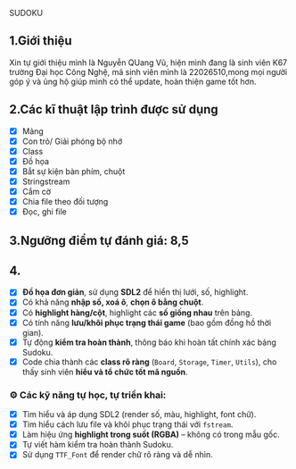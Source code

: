 SUDOKU
## 1.Giới thiệu
Xin tự giới thiệu mình là Nguyễn QUang Vũ, hiện mình đang là sinh viên K67 trường Đại học Công Nghệ, mã sinh viên mình là 22026510,mong mọi người góp ý và ủng hộ giúp mình có thể update, hoàn thiện game tốt hơn.
## 2.Các kĩ thuật lập trình được sử dụng
- [x] Mảng
- [x] Con trỏ/ Giải phóng bộ nhớ
- [x] Class
- [x] Đồ họa
- [x] Bắt sự kiện bàn phím, chuột
- [x] Stringstream
- [x] Cắm cờ
- [x] Chia file theo đối tượng
- [x] Đọc, ghi file
## 3.Ngưỡng điểm tự đánh giá: **8,5**
## 4.
- [x] **Đồ họa đơn giản**, sử dụng **SDL2** để hiển thị lưới, số, highlight.
- [x] Có khả năng **nhập số, xoá ô**, **chọn ô bằng chuột**.
- [x] Có **highlight hàng/cột**, highlight các **số giống nhau** trên bảng.
- [x] Có tính năng **lưu/khôi phục trạng thái game** (bao gồm đồng hồ thời gian).
- [x] Tự động **kiểm tra hoàn thành**, thông báo khi hoàn tất chính xác bảng Sudoku.
- [x] Code chia thành các **class rõ ràng** (`Board`, `Storage`, `Timer`, `Utils`), cho thấy sinh viên **hiểu và tổ chức tốt mã nguồn**.

### ⚙️ Các kỹ năng tự học, tự triển khai:
- [x] Tìm hiểu và áp dụng SDL2 (render số, màu, highlight, font chữ).
- [x] Tìm hiểu cách lưu file và khôi phục trạng thái với `fstream`.
- [x] Làm hiệu ứng **highlight trong suốt (RGBA)** – không có trong mẫu gốc.
- [x] Tự viết hàm kiểm tra hoàn thành Sudoku.
- [x] Sử dụng `TTF_Font` để render chữ rõ ràng và dễ nhìn.
